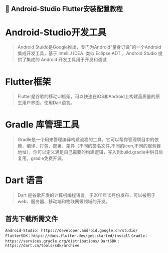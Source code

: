 ## 🐂 Android-Studio Flutter安装配置教程

# Android-Studio开发工具
> Android Stuido是Google推出，专门为Android“量身订做”的一个Android集成开发工具，基于 IntelliJ IDEA. 类似 Eclipse ADT ，Android Studio 提供了集成的 Android 开发工具用于开发和调试

# Flutter框架
> Flutter是谷歌的移动UI框架，可以快速在iOS和Android上构建高质量的原生用户界面。使用Dart语言。

# Gradle 库管理工具
> Gradle是一个用来管理编译构建流程的工具，它可以帮你管理项目中的依赖、编译、打包、部署、差异（不同的签名文件,不同的icon,不同的服务器地址），你可以定义满足自己需要的构建逻辑，写入到build.gradle中供日后复用。gradle免费开源。

# Dart 语言

> Dart 是谷歌开发的计算机编程语言，于2011年10月份发布，可以被用于 web、服务器、移动端和物联网等领域的开发。


## 首先下载所需文件
`Android-Studio: https://developer.android.google.cn/studio/`
`FlutterSDK：https://docs.flutter.dev/get-started/install`
`Gradle：https://services.gradle.org/distributions/`
`DartSDK：https://dart.cn/tools/sdk/archive`

